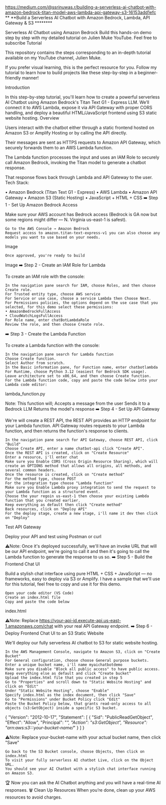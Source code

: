 https://medium.com/@ssrinuwas.r/building-a-serverless-ai-chatbot-with-amazon-bedrock-titan-model-aws-lambda-api-gateway-s3-16153add1efc
**
**Build a Serverless AI Chatbot with Amazon Bedrock, Lambda, API Gateway & S3 ********


Serverless AI Chatbot using Amazon Bedrock
Build this hands-on demo step by step with my detailed tutorial on Julien Muke YouTube. Feel free to subscribe 
Tutorial

This repository contains the steps corresponding to an in-depth tutorial available on my YouTube channel, Julien Muke.

If you prefer visual learning, this is the perfect resource for you. Follow my tutorial to learn how to build projects like these step-by-step in a beginner-friendly manner!

Introduction

In this step-by-step tutorial, you'll learn how to create a powerful serverless AI Chatbot using Amazon Bedrock's Titan Text G1 - Express LLM. We’ll connect it to AWS Lambda, expose it via API Gateway with proper CORS handling, and deploy a beautiful HTML/JavaScript frontend using S3 static website hosting.
Overview

Users interact with the chatbot either through a static frontend hosted on Amazon S3 or Amplify Hosting or by calling the API directly.

Their messages are sent as HTTPS requests to Amazon API Gateway, which securely forwards them to an AWS Lambda function.

The Lambda function processes the input and uses an IAM Role to securely call Amazon Bedrock, invoking the Titan model to generate a chatbot response.

That response flows back through Lambda and API Gateway to the user.
Tech Stack:

• Amazon Bedrock (Titan Text G1 - Express)
• AWS Lambda
• Amazon API Gateway
• Amazon S3 (Static Hosting)
• JavaScript + HTML + CSS
➡️ Step 1 - Set Up Amazon Bedrock Access

Make sure your AWS account has Bedrock access (Bedrock is GA now but some regions might differ — N. Virginia us-east-1 is safest).

    Go to the AWS Console → Amazon Bedrock
    Request access to amazon.titan-text-express-v1 you can also choose any models you want to use based on your needs.

Image

    Once approved, you're ready to build

Image
➡️ Step 2 - Create an IAM Role for Lambda

To create an IAM role with the console:

    In the navigation pane search for IAM, choose Roles, and then choose Create role.
    For Trusted entity type, choose AWS service
    For Service or use case, choose a service Lambda then Choose Next.
    For Permissions policies, the options depend on the use case that you selected, for this demo select these permissions:
    • AmazonBedrockFullAccess
    • CloudWatchLogsFullAccess
    For Role name, enter chatBotLambdaRole
    Review the role, and then choose Create role.

➡️ Step 3 - Create the Lambda Function

To create a Lambda function with the console:

    In the navigation pane search for Lambda function
    Choose Create function.
    Select Author from scratch.
    In the Basic information pane, for Function name, enter chatbotlambda
    For Runtime, choose Python 3.12 (easiest for Bedrock SDK usage).
    Leave architecture set to x86_64, and then choose Create function.
    For the Lambda function code, copy and paste the code below into your Lambda code editor:

lambda_function.py

Note: This function will;
Accepts a message from the user
Sends it to a Bedrock LLM
Returns the model's response
➡️ Step 4 - Set Up API Gateway

We're will create a REST API, the REST API provides an HTTP endpoint for your Lambda function. API Gateway routes requests to your Lambda function, and then returns the function's response to clients.

    In the navigation pane search for API Gateway, choose REST API, click "Build"
    Choose Create API, enter a name chatbot-api click "Create API".
    Once the REST API is created, click on "Create Resource"
    Enter a resource, i'll enter chat
    Make sure you Enable CORS (Cross Origin Resource Sharing), which will create an OPTIONS method that allows all origins, all methods, and several common headers.
    Once the resource is created, click on "Create method"
    For the method type, choose POST
    For the integration type choose "Lambda function"
    Make sure you Enable Lambda proxy integration to send the request to your Lambda function as a structured event.
    Choose the your regoin us-east-1 then choose your existing Lambda function that you created earlier.
    Keep everything as default then click "Create method"
    Back resources, click on "Deploy API"
    For the deploy stage, create a new stage, i'll name it dev then click on "Deploy"

Test API Gateway

Deploy your API and test using Postman or curl

⚠️Note: Once it's deployed successfully, we'll have an invoke URL that will be our API endpoint, we're going to call it and then it's going to call the Lambda function to generate the response to us so.
➡️ Step 5 - Build the Frontend Chat UI

Build a stylish chat interface using pure HTML + CSS + JavaScript — no frameworks, easy to deploy via S3 or Amplify. I have a sample that we'll use for this tutorial, feel free to copy and use it for this demo.

    Open your code editor (VS Code)
    Create an index.html file
    Copy and paste the code below

index.html

⚠️Note: Replace https://your-api-id.execute-api.us-east-1.amazonaws.com/chat with your real API Gateway endpoint.
➡️ Step 6 - Deploy Frontend Chat UI to an S3 Static Website

We'll deploy our fully serverless AI chatbot to S3 for static website hosting.

    In the AWS Management Console, navigate to Amazon S3, click on "Create Bucket"
    For General configuration, choose choose General purpose buckets.
    Enter a unique bucket name, i'll name myaichatbotdemo
    Make sure you disable "Block all public access" to have public access.
    Keep everything else as default and click "Create bucket"
    Upload the index.html file that you created in step 5
    Go to "Properties" and scroll down to "Static Website Hosting" and click on "Edit"
    Under "Static Website Hosting", choose "Enable"
    Specify index.html as the index document, then click "Save"
    Go to "Permissions" under Bucket Policy click "Edit"
    Paste the Bucket Policy below, that grants read-only access to all objects (s3:GetObject) inside a specific S3 bucket.

{
  "Version": "2012-10-17",
  "Statement": [
    {
      "Sid": "PublicReadGetObject",
      "Effect": "Allow",
      "Principal": "*",
      "Action": "s3:GetObject",
      "Resource": "arn:aws:s3:::your-bucket-name/*"
    }
  ]
}

⚠️Note: Replace your-bucket-name with your actual bucket name, then click "Save"

    Go back to the S3 Bucket console, choose Objects, then click on index.html
    To visit your fully serverless AI chatbot Live, click on the Object URL.
    You should see your AI Chatbot with a stylish chat interface running on Amazon S3.

🏆 Now you can ask the AI Chatbot anything and you will have a real-time AI responses.
🗑️ Clean Up Resources
When you’re done, clean up your AWS resources to avoid charges.
